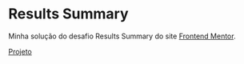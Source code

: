 # Results Summary
Minha solução do desafio Results Summary do site <a href="https://www.frontendmentor.io/challenges/qr-code-component-iux_sIO_H">Frontend Mentor</a>. <p><a href=""/>Projeto</a></p>


<img src="" />
